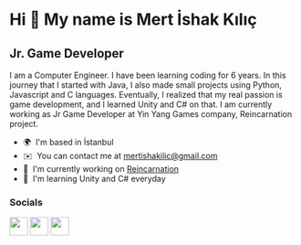 Hi 👋 My name is Mert İshak Kılıç
=================================

Jr. Game Developer
------------------

I am a Computer Engineer. I have been learning coding for 6 years. In this journey that I started with Java, I also made small projects using Python, Javascript and C languages. Eventually, I realized that my real passion is game development, and I learned Unity and C# on that. I am currently working as Jr Game Developer at Yin Yang Games company, Reincarnation project.

* 🌍  I'm based in İstanbul
* ✉️  You can contact me at [mertishakilic@gmail.com](mailto:mertishakilic@gmail.com)
* 🚀  I'm currently working on [Reincarnation](http://reincarnationgame.io)
* 🧠  I'm learning Unity and C# everyday


### Socials

<p align="left"> <a href="https://discord.com/users/mertiq#7723" target="_blank" rel="noreferrer"><img src="https://raw.githubusercontent.com/danielcranney/readme-generator/main/public/icons/socials/discord.svg" width="32" height="32" /></a> <a href="https://www.github.com/Mertiq" target="_blank" rel="noreferrer"><img src="https://raw.githubusercontent.com/danielcranney/readme-generator/main/public/icons/socials/github.svg" width="32" height="32" /></a> <a href="https://www.linkedin.com/in/mertiq" target="_blank" rel="noreferrer"><img src="https://raw.githubusercontent.com/danielcranney/readme-generator/main/public/icons/socials/linkedin.svg" width="32" height="32" /></a></p>
